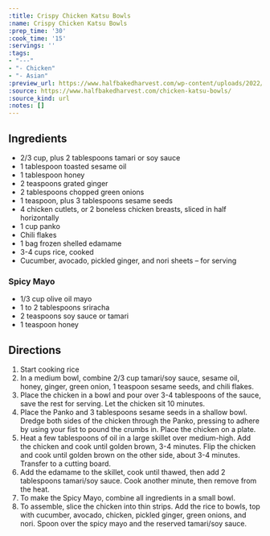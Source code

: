```yaml
---
:title: Crispy Chicken Katsu Bowls
:name: Crispy Chicken Katsu Bowls
:prep_time: '30'
:cook_time: '15'
:servings: ''
:tags:
- "---"
- "- Chicken"
- "- Asian"
:preview_url: https://www.halfbakedharvest.com/wp-content/uploads/2022/04/Crispy-Chicken-Katsu-Bowls-7.jpg
:source: https://www.halfbakedharvest.com/chicken-katsu-bowls/
:source_kind: url
:notes: []
---
```


## Ingredients
- 2/3 cup, plus 2 tablespoons tamari or soy sauce
- 1 tablespoon toasted sesame oil
- 1 tablespoon honey
- 2 teaspoons grated ginger
- 2 tablespoons chopped green onions
- 1 teaspoon, plus 3 tablespoons sesame seeds
- 4  chicken cutlets, or 2 boneless chicken breasts, sliced in half horizontally
- 1 cup panko
- Chili flakes
- 1 bag frozen shelled edamame
- 3-4 cups rice, cooked
- Cucumber, avocado, pickled ginger, and nori sheets – for serving

### Spicy Mayo
- 1/3 cup olive oil mayo
- 1 to 2 tablespoons sriracha
- 2 teaspoons soy sauce or tamari
- 1 teaspoon honey


## Directions
1. Start cooking rice
2. In a medium bowl, combine 2/3 cup tamari/soy sauce, sesame oil, honey, ginger, green onion, 1 teaspoon sesame seeds, and chili flakes.
3. Place the chicken in a bowl and pour over 3-4 tablespoons of the sauce, save the rest for serving. Let the chicken sit 10 minutes.
4. Place the Panko and 3 tablespoons sesame seeds in a shallow bowl. Dredge both sides of the chicken through the Panko, pressing to adhere by using your fist to pound the crumbs in. Place the chicken on a plate.
5. Heat a few tablespoons of oil in a large skillet over medium-high. Add the chicken and cook until golden brown, 3-4 minutes. Flip the chicken and cook until golden brown on the other side, about 3-4 minutes. Transfer to a cutting board.
6. Add the edamame to the skillet, cook until thawed, then add 2 tablespoons tamari/soy sauce. Cook another minute, then remove from the heat.
7. To make the Spicy Mayo, combine all ingredients in a small bowl.
8. To assemble, slice the chicken into thin strips. Add the rice to bowls, top with cucumber, avocado, chicken, pickled ginger, green onions, and nori. Spoon over the spicy mayo and the reserved tamari/soy sauce.
